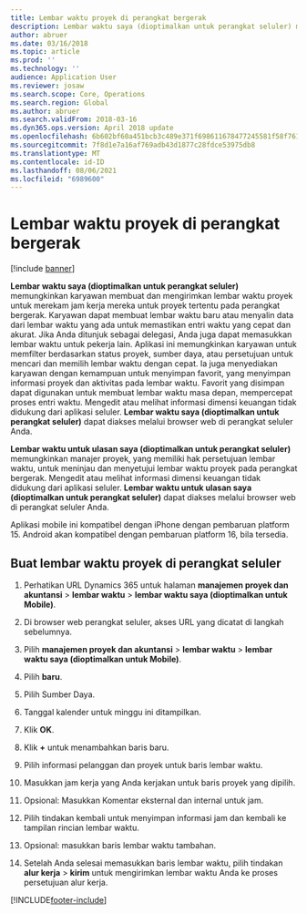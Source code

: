 ```yaml
---
title: Lembar waktu proyek di perangkat bergerak
description: Lembar waktu saya (dioptimalkan untuk perangkat seluler) memungkinkan karyawan membuat dan mengirimkan lembar waktu proyek untuk merekam jam kerja mereka untuk proyek tertentu pada perangkat bergerak.
author: abruer
ms.date: 03/16/2018
ms.topic: article
ms.prod: ''
ms.technology: ''
audience: Application User
ms.reviewer: josaw
ms.search.scope: Core, Operations
ms.search.region: Global
ms.author: abruer
ms.search.validFrom: 2018-03-16
ms.dyn365.ops.version: April 2018 update
ms.openlocfilehash: 6b602bf60a451bcb3c489e371f698611678477245581f58f76145a4b846c7b8a
ms.sourcegitcommit: 7f8d1e7a16af769adb43d1877c28fdce53975db8
ms.translationtype: MT
ms.contentlocale: id-ID
ms.lasthandoff: 08/06/2021
ms.locfileid: "6989600"
---
```

# <a name="project-timesheets-on-a-mobile-device"></a>Lembar waktu proyek di perangkat bergerak

[!include [banner](../includes/banner.md)]

**Lembar waktu saya (dioptimalkan untuk perangkat seluler)** memungkinkan karyawan membuat dan mengirimkan lembar waktu proyek untuk merekam jam kerja mereka untuk proyek tertentu pada perangkat bergerak. Karyawan dapat membuat lembar waktu baru atau menyalin data dari lembar waktu yang ada untuk memastikan entri waktu yang cepat dan akurat. Jika Anda ditunjuk sebagai delegasi, Anda juga dapat memasukkan lembar waktu untuk pekerja lain. Aplikasi ini memungkinkan karyawan untuk memfilter berdasarkan status proyek, sumber daya, atau persetujuan untuk mencari dan memilih lembar waktu dengan cepat. Ia juga menyediakan karyawan dengan kemampuan untuk menyimpan favorit, yang menyimpan informasi proyek dan aktivitas pada lembar waktu. Favorit yang disimpan dapat digunakan untuk membuat lembar waktu masa depan, mempercepat proses entri waktu. Mengedit atau melihat informasi dimensi keuangan tidak didukung dari aplikasi seluler. **Lembar waktu saya (dioptimalkan untuk perangkat seluler)** dapat diakses melalui browser web di perangkat seluler Anda.

**Lembar waktu untuk ulasan saya (dioptimalkan untuk perangkat seluler)** memungkinkan manajer proyek, yang memiliki hak persetujuan lembar waktu, untuk meninjau dan menyetujui lembar waktu proyek pada perangkat bergerak. Mengedit atau melihat informasi dimensi keuangan tidak didukung dari aplikasi seluler. **Lembar waktu untuk ulasan saya (dioptimalkan untuk perangkat seluler)** dapat diakses melalui browser web di perangkat seluler Anda.

Aplikasi mobile ini kompatibel dengan iPhone dengan pembaruan platform 15.
Android akan kompatibel dengan pembaruan platform 16, bila tersedia.

## <a name="create-a-project-timesheet-on-your-mobile-device"></a>Buat lembar waktu proyek di perangkat seluler

1.  Perhatikan URL Dynamics 365 untuk halaman **manajemen proyek dan akuntansi** \> **lembar waktu** \> **lembar waktu saya (dioptimalkan untuk Mobile)**.

2.  Di browser web perangkat seluler, akses URL yang dicatat di langkah sebelumnya.
 
3.  Pilih **manajemen proyek dan akuntansi** \> **lembar waktu** \> **lembar waktu saya (dioptimalkan untuk Mobile)**.

4.  Pilih **baru**.

5.  Pilih Sumber Daya.

6.  Tanggal kalender untuk minggu ini ditampilkan.

7.  Klik **OK**.

8.  Klik **+** untuk menambahkan baris baru.

9.  Pilih informasi pelanggan dan proyek untuk baris lembar waktu.

10. Masukkan jam kerja yang Anda kerjakan untuk baris proyek yang dipilih.

11. Opsional: Masukkan Komentar eksternal dan internal untuk jam.

12. Pilih tindakan kembali untuk menyimpan informasi jam dan kembali ke tampilan rincian lembar waktu.

13. Opsional: masukkan baris lembar waktu tambahan.

14. Setelah Anda selesai memasukkan baris lembar waktu, pilih tindakan **alur kerja** \> **kirim** untuk mengirimkan lembar waktu Anda ke proses persetujuan alur kerja.


[!INCLUDE[footer-include](../includes/footer-banner.md)]